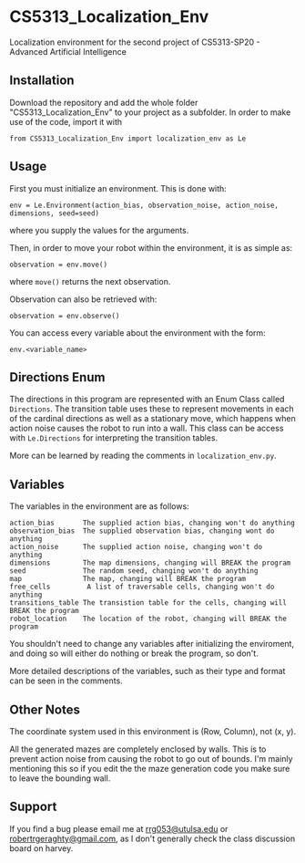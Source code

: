 # CS5313_Localization_Env
Localization environment for the second project of CS5313-SP20 - Advanced Artificial Intelligence 


## Installation
Download the repository and add the whole folder "CS5313_Localization_Env" to your project as a subfolder. 
In order to make use of the code, import it with 
```
from CS5313_Localization_Env import localization_env as Le
```

## Usage
First you must initialize an environment. This is done with:
```
env = Le.Environment(action_bias, observation_noise, action_noise, dimensions, seed=seed)
```
where you supply the values for the arguments.

Then, in order to move your robot within the environment, it is as simple as:
```
observation = env.move()
```
where `move()` returns the next observation.

Observation can also be retrieved with:
```
observation = env.observe()
```

You can access every variable about the environment with the form:
```
env.<variable_name>
```
## Directions Enum
The directions in this program are represented with an Enum Class called `Directions`. The transition table uses these to represent movements in each of the cardinal directions as well as a stationary move, which happens when action noise causes the robot to run into a wall. This class can be access with `Le.Directions` for interpreting the transition tables.

More can be learned by reading the comments in `localization_env.py`.

## Variables
The variables in the environment are as follows:
```
action_bias       The supplied action bias, changing won't do anything
observation_bias  The supplied observation bias, changing wont do anything
action_noise      The supplied action noise, changing won't do anything
dimensions        The map dimensions, changing will BREAK the program
seed              The random seed, changing won't do anything
map               The map, changing will BREAK the program
free_cells         A list of traversable cells, changing won't do anything
transitions_table The transistion table for the cells, changing will BREAK the program
robot_location    The location of the robot, changing will BREAK the program
```

You shouldn't need to change any variables after initializing the enviroment, and doing so will either do nothing or break the program, so don't. 

More detailed descriptions of the variables, such as their type and format can be seen in the comments.

## Other Notes
The coordinate system used in this environment is (Row, Column), not (x, y). 

All the generated mazes are completely enclosed by walls. This is to prevent action noise from causing the robot to go out of bounds. I'm mainly mentioning this so if you edit the the maze generation code you make sure to leave the bounding wall.

## Support
If you find a bug please email me at rrg053@utulsa.edu or robertrgeraghty@gmail.com, as I don't generally check the class discussion board on harvey.
